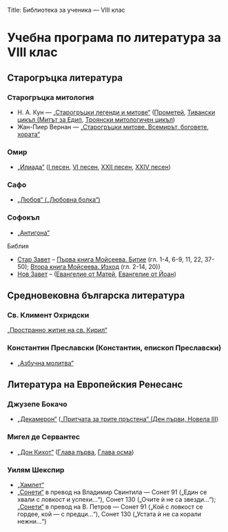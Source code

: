 Title: Библиотека за ученика — VIII клас

# Учебна програма по литература за VIII клас

## Старогръцка литература

### Старогръцка митология
* Н. А. Кун — [„Старогръцки легенди и митове“](/text/2428) ([Прометей](/text/2428/18#textstart), [Тивански цикъл (Митът за Едип](/text/2428/127#textstart), [Троянски митологичен цикъл](/text/2428/66#textstart))
* Жан-Пиер Вернан — [„Старогръцки митове. Всемирът, боговете, хората“](/text/1840)
### Омир
* [„Илиада“](/text/2033) ([I песен](/text/2033#textstart), [VI песен](/text/2033/7), [ХХII песен](/text/2033/23), [ХХIV песен](/text/2033/25))
### Сафо
* [„Любов“ („Любовна болка“)](/text/13311)
### Софокъл
* [„Антигона“](/text/2796)

Библия
* [Стар Завет](/text/2255) – [Първа книга Мойсеева. Битие](/text/2255#textstart) (гл. 1-4, 6-9, 11, 22, 37-50); [Втора книга Мойсеева. Изход](/text/2255/2#textstart) (гл. 2-14, 20))
* [Нов Завет](/text/2256) – ([Евангелие от Матей](/text/2256#textstart), [Евангелие от Йоан](/text/2256/4#textstart))

## Средновековна българска литература
### Св. Климент Охридски
[„Пространно житие на св. Кирил“](/text/11548)
### Константин Преславски (Константин, епископ Преславски)
* [„Азбучна молитва“](/text/16236)

## Литература на Европейския Ренесанс
### Джузепе Бокачо
* [„Декамерон“](/text/5473) ([„Притчата за трите пръстена“ (Ден първи, Новела III](/text/5473/6#textstart))
### Мигел де Сервантес
* [„Дон Кихот“](/text/42025) ([Глава първа](/text/42025/2#textstart), [Глава осма](/text/42025/9#textstart))
### Уилям Шекспир
* [„Хамлет“](/text/4531)
* [„Сонети“](/text/11153) в превод на Владимир Свинтила — Сонет 91 („Един се хвали с ловкост и успехи…“), Сонет 130 („Очите ѝ не са звезди…“);  [„Сонети“](/text/11153) в превод на В. Петров — Сонет 91 („Кой с ловкост се гордее, кой — с предци…“), Сонет 130 („Устата ѝ не са корали нежни…“)
